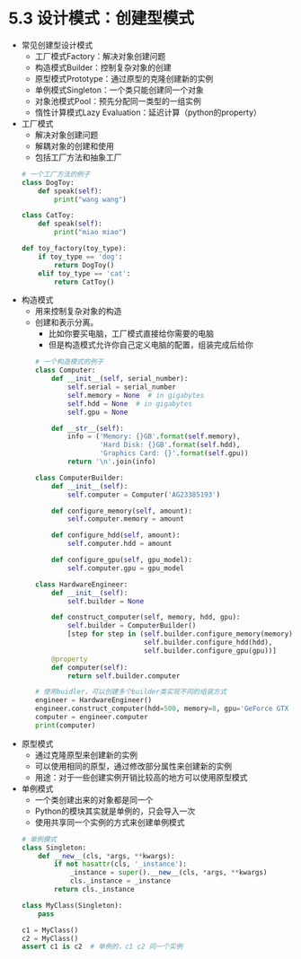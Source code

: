 # 5.3 设计模式：创建型模式

- 常见创建型设计模式
	- 工厂模式Factory：解决对象创建问题
	- 构造模式Builder：控制复杂对象的创建
	- 原型模式Prototype：通过原型的克隆创建新的实例
	- 单例模式Singleton：一个类只能创建同一个对象
	- 对象池模式Pool：预先分配同一类型的一组实例
	- 惰性计算模式Lazy Evaluation：延迟计算（python的property）
- 工厂模式
	- 解决对象创建问题
	- 解耦对象的创建和使用
	- 包括工厂方法和抽象工厂 
	```python
	# 一个工厂方法的例子
	class DogToy:
	    def speak(self):
	        print("wang wang")
	
	class CatToy:
	    def speak(self):
	        print("miao miao")
	
	def toy_factory(toy_type):
	    if toy_type == 'dog':
	        return DogToy()
	    elif toy_type == 'cat':
	        return CatToy()
	```
- 构造模式
	- 用来控制复杂对象的构造
	- 创建和表示分离。
		- 比如你要买电脑，工厂模式直接给你需要的电脑
		- 但是构造模式允许你自己定义电脑的配置，组装完成后给你
		```python
		# 一个构造模式的例子
		class Computer:
		    def __init__(self, serial_number):
		        self.serial = serial_number
		        self.memory = None  # in gigabytes
		        self.hdd = None  # in gigabytes
		        self.gpu = None
		
		    def __str__(self):
		        info = ('Memory: {}GB'.format(self.memory),
		                'Hard Disk: {}GB'.format(self.hdd),
		                'Graphics Card: {}'.format(self.gpu))
		        return '\n'.join(info)
		
		class ComputerBuilder:
		    def __init__(self):
		        self.computer = Computer('AG23385193')
		
		    def configure_memory(self, amount):
		        self.computer.memory = amount
		
		    def configure_hdd(self, amount):
		        self.computer.hdd = amount
		
		    def configure_gpu(self, gpu_model):
		        self.computer.gpu = gpu_model
		
		class HardwareEngineer:
		    def __init__(self):
		        self.builder = None
		
		    def construct_computer(self, memory, hdd, gpu):
		        self.builder = ComputerBuilder()
		        [step for step in (self.builder.configure_memory(memory),
		                           self.builder.configure_hdd(hdd),
		                           self.builder.configure_gpu(gpu))]
		    @property
		    def computer(self):
		        return self.builder.computer
		
		# 使用buidler，可以创建多个builder类实现不同的组装方式
		engineer = HardwareEngineer()
		engineer.construct_computer(hdd=500, memory=8, gpu='GeForce GTX 650 Ti')
		computer = engineer.computer
		print(computer)
		``` 
- 原型模式
	- 通过克隆原型来创建新的实例
	- 可以使用相同的原型，通过修改部分属性来创建新的实例
	- 用途：对于一些创建实例开销比较高的地方可以使用原型模式
- 单例模式
	- 一个类创建出来的对象都是同一个
	- Python的模块其实就是单例的，只会导入一次
	- 使用共享同一个实例的方式来创建单例模式 
	```python
	# 单例模式
	class Singleton:
	    def __new__(cls, *args, **kwargs):
	        if not hasattr(cls, '_instance'):
	            _instance = super().__new__(cls, *args, **kwargs)
	            cls._instance = _instance
	        return cls._instance
	
	class MyClass(Singleton):
	    pass
	
	c1 = MyClass()
	c2 = MyClass()
	assert c1 is c2  # 单例的，c1 c2 同一个实例
	```
